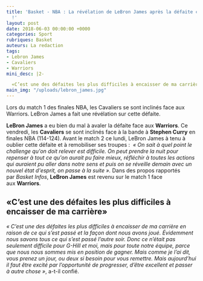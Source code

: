```yaml
---
title: 'Basket - NBA : La révélation de LeBron James après la défaite contre les Warriors
  !'
layout: post
date: 2018-06-03 00:00:00 +0000
categories: Sport
rubriques: Basket
auteurs: La redaction
tags:
- Lebron James
- Cavaliers
- Warriors
mini_desc: |2-

  «C’est une des défaites les plus difficiles à encaisser de ma carrière...
main_img: "/uploads/lebron_james.jpg"
---
```

Lors du match 1 des finales NBA, les Cavaliers se sont inclinés face aux Warriors. LeBron James a fait une révélation sur cette défaite.

**LeBron James** a eu bien du mal à avaler la défaite face aux **Warriors**. Ce vendredi, les **Cavaliers** se sont inclinés face à la bande à **Stephen Curry** en finales NBA (114-124). Avant le match 2 ce lundi, LeBron James à tenu à oublier cette défaite et à remobiliser ses troupes :  _« On sait à quel point le challenge qu'on doit relever est difficile. On peut prendre la nuit pour repenser à tout ce qu'on aurait pu faire mieux, réfléchir à toutes les actions qui auraient pu aller dans notre sens et puis on se réveille demain avec un nouvel état d'esprit, on passe à la suite »._ Dans des propos rapportés par _Basket Infos_, **LeBron James** est revenu sur le match 1 face aux **Warriors**.

## «C’est une des défaites les plus difficiles à encaisser de ma carrière»

_« C’est une des défaites les plus difficiles à encaisser de ma carrière en raison de ce qui s’est passé et la façon dont nous avons joué. Évidemment nous savons tous ce qui s’est passé l’autre soir. Donc ce n’était pas seulement difficile pour G-Hill et moi, mais pour toute notre équipe, parce que nous nous sommes mis en position de gagner. Mais comme je l’ai dit, vous prenez un jour, ou deux si besoin pour vous remettre. Mais aujourd’hui il faut être excité par l’opportunité de progresser, d’être excellent et passer à autre chose »_, a-t-il confié.